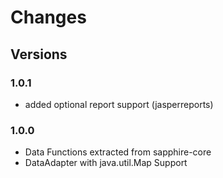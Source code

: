 # Changes

## Versions

### 1.0.1
* added optional report support (jasperreports)

### 1.0.0
* Data Functions extracted from sapphire-core
* DataAdapter with java.util.Map Support

